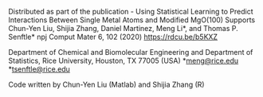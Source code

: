  Distributed as part of the publication - 
 Using Statistical Learning to Predict Interactions Between Single Metal Atoms and Modified MgO(100) Supports
 Chun-Yen Liu, Shijia Zhang, Daniel Martinez, Meng Li*, and Thomas P. Senftle*
 npj Comput Mater 6, 102 (2020) 
 https://rdcu.be/b5KXZ

 Department of Chemical and Biomolecular Engineering and Department of Statistics, Rice University, Houston, TX 77005 (USA)
 *meng@rice.edu
 *tsenftle@rice.edu
 
 Code written by Chun-Yen Liu (Matlab) and Shijia Zhang (R)

